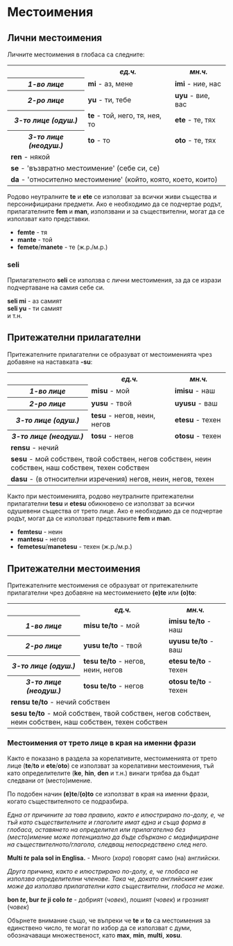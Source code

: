 <h1>Местоимения</h1>
<h2>Лични местоимения</h2>
<p>Личните местоимения в глобаса са следните:</p>
<table style="width:100%">
	<tbody>
		<tr>
			<td></td>
			<th><b><i>ед.ч.</i></b></th>
			<th><b><i>мн.ч.</i></b></th>
		</tr>
		<tr>
			<th><b><i>1-во лице</i></b></th>
			<td><b>mi</b> - аз, мене</td>
			<td><b>imi</b> - ние, нас</td>
		</tr>
		<tr>
			<th><b><i>2-ро лице</i></b></th>
			<td><b>yu</b> - ти, тебе</td>
			<td><b>uyu</b> - вие, вас</td>
		</tr>
		<tr>
			<th><b><i>3-то лице (одуш.)</i></b></th>
			<td><b>te</b> - той, него, тя, нея, то</td>
			<td><b>ete</b> - те, тях</td>
		</tr>
		<tr>
			<th><b><i>3-то лице (неодуш.)</i></b></th>
			<td><b>to</b> - то</td>
			<td><b>oto</b> - те, тях</td>
		</tr>
		<tr>
			<td colspan="3"><b>ren</b> - някой</td>
		</tr>
		<tr>
			<td colspan="3"><b>se</b> - 'възвратно местоимение' (себе си, се)</td>
		</tr>
		<tr>
			<td colspan="3"><b>da</b> - 'относително местоимение' (който, която, което, които)</td>
		</tr>
	</tbody>
</table>
<p>Родово неутралните <strong>te</strong> и <strong>ete</strong> се използват за всички живи същества и персонифицирани
	предмети. Ако е необходимо да се подчертае родът, прилагателните <strong>fem</strong> и <strong>man</strong>,
	използвани и за съществителни, могат да се използват като представки.</p>
<ul>
	<li><strong>femte</strong> - тя</li>
	<li><strong>mante</strong> - той</li>
	<li><strong>femete</strong>/<strong>manete</strong> - те (ж.р./м.р.)</li>
</ul>
<h3>seli</h3>
<p>Прилагателното <strong>seli</strong> се използва с лични местоимения, за да се изрази подчертаване на самия себе си.
</p>
<p><strong>seli mi</strong> - аз самият<br />
	<strong>seli yu</strong> - ти самият<br /> и т.н.
</p>
<h2>Притежателни прилагателни</h2>
<p>Притежателните прилагателни се образуват от местоименията чрез добавяне на наставката <strong>-su</strong>:</p>
<table style="width:100%">
	<tbody>
		<tr>
			<td></td>
			<th><b><i>ед.ч.</i></b></th>
			<th><b><i>мн.ч.</i></b></th>
		</tr>
		<tr>
			<th><b><i>1-во лице</i></b></th>
			<td><b>misu</b> - мой</td>
			<td><b>imisu</b> - наш</td>
		</tr>
		<tr>
			<th><b><i>2-ро лице</i></b></th>
			<td><b>yusu</b> - твой</td>
			<td><b>uyusu</b> - ваш</td>
		</tr>
		<tr>
			<th><b><i>3-то лице (одуш.)</i></b></th>
			<td><b>tesu</b> - негов, неин, негов</td>
			<td><b>etesu</b> - техен</td>
		</tr>
		<tr>
			<th><b><i>3-то лице (неодуш.)</i></b></th>
			<td><b>tosu</b> - негов</td>
			<td><b>otosu</b> - техен</td>
		</tr>
		<tr>
			<td colspan="3"><b>rensu</b> - нечий</td>
		</tr>
		<tr>
			<td colspan="3"><b>sesu</b> - мой собствен, твой собствен, негов собствен, неин собствен, наш собствен,
				техен собствен</td>
		</tr>
		<tr>
			<td colspan="3"><b>dasu</b> - (в относителни изречения) негов, неин, негов, техен</td>
		</tr>
	</tbody>
</table>
<p>Както при местоименията, родово неутралните притежателни прилагателни <strong>tesu</strong> и <strong>etesu</strong>
	обикновено се използват за всички одушевени същества от трето лице. Ако е необходимо да се подчертае родът, могат да
	се използват представките <strong>fem</strong> и <strong>man</strong>.</p>
<ul>
	<li><strong>femtesu</strong> - неин</li>
	<li><strong>mantesu</strong> - негов</li>
	<li><strong>femetesu</strong>/<strong>manetesu</strong> - техен (ж.р./м.р.)</li>
</ul>
<h2>Притежателни местоимения</h2>
<p>Притежателните местоимения се образуват от притежателните прилагателни чрез добавяне на местоимението
	<strong>(e)te</strong> или <strong>(o)to</strong>:</p>
<table style="width:100%">
	<tbody>
		<tr>
			<td></td>
			<th><b><i>ед.ч.</i></b></th>
			<th><b><i>мн.ч.</i></b></th>
		</tr>
		<tr>
			<th><b><i>1-во лице</i></b></th>
			<td><b>misu te/to</b> - мой</td>
			<td><b>imisu te/to</b> - наш</td>
		</tr>
		<tr>
			<th><b><i>2-ро лице</i></b></th>
			<td><b>yusu te/to</b> - твой</td>
			<td><b>uyusu te/to</b> - ваш</td>
		</tr>
		<tr>
			<th><b><i>3-то лице (одуш.)</i></b></th>
			<td><b>tesu te/to</b> - негов, неин, негов</td>
			<td><b>etesu te/to</b> - техен</td>
		</tr>
		<tr>
			<th><b><i>3-то лице (неодуш.)</i></b></th>
			<td><b>tosu te/to</b> - негов</td>
			<td><b>otosu te/to</b> - техен</td>
		</tr>
		<tr>
			<td colspan="3"><b>rensu te/to</b> - нечий собствен</td>
		</tr>
		<tr>
			<td colspan="3"><b>sesu te/to</b> - мой собствен, твой собствен, негов собствен, неин собствен, наш
				собствен, техен собствен</td>
		</tr>
	</tbody>
</table>
<h3>Местоимения от трето лице в края на именни фрази</h3>
<p>Както е показано в раздела за корелативите, местоименията от трето лице (<strong>te</strong>/<strong>to</strong> и
	<strong>ete</strong>/<strong>oto</strong>) се използват за корелативни местоимения, тъй като определителите
	(<strong>ke</strong>, <strong>hin</strong>, <strong>den</strong> и т.н.) винаги трябва да бъдат следвани от
	(место)имение. </p>
<p>По подобен начин <strong>(e)te</strong>/<strong>(o)to</strong> се използват в края на именни фрази, когато
	съществителното се подразбира. </p>
<p><i>Една от причините за това правило, както е илюстрирано по-долу, е, че тъй като съществителните и глаголите имат
		една и съща форма в глобаса, оставянето на определител или прилагателно без (место)имение може потенциално да
		бъде сбъркано с модифициране на съществителното/глагола, следващ непосредствено след него.</i></p>
<p><strong>Multi <i>te</i> pala sol in Englisa.</strong> - Много (<i>хора</i>) говорят само (на) английски.</p>
<p><i>Друга причина, както е илюстрирано по-долу, е, че глобаса не използва определителни членове. Така че, докато
		английският език може да използва прилагателни като съществителни, глобаса не може.</i></p>
<p><strong>bon <i>te</i>, bur <i>te</i> ji colo <i>te</i></strong> - добрият (<i>човек</i>), лошият (<i>човек</i>) и
	грозният (<i>човек</i>)</p>
<p>Обърнете внимание също, че въпреки че <strong>te</strong> и <strong>to</strong> са местоимения за единствено число,
	те могат по избор да се използват с думи, обозначаващи множественост, като <strong>max</strong>,
	<strong>min</strong>, <strong>multi</strong>, <strong>xosu</strong>.</p>
